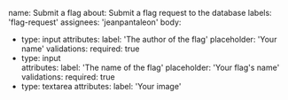 name: Submit a flag
about: Submit a flag request to the database
labels: 'flag-request'
assignees: 'jeanpantaleon'
body:
  - type: input
    attributes:
      label: 'The author of the flag'
      placeholder: 'Your name'
    validations:
      required: true
  - type: input  
    attributes:
      label: 'The name of the flag'
      placeholder: 'Your flag\'s name'
    validations:
      required: true
  - type: textarea
    attributes:
      label: 'Your image'
